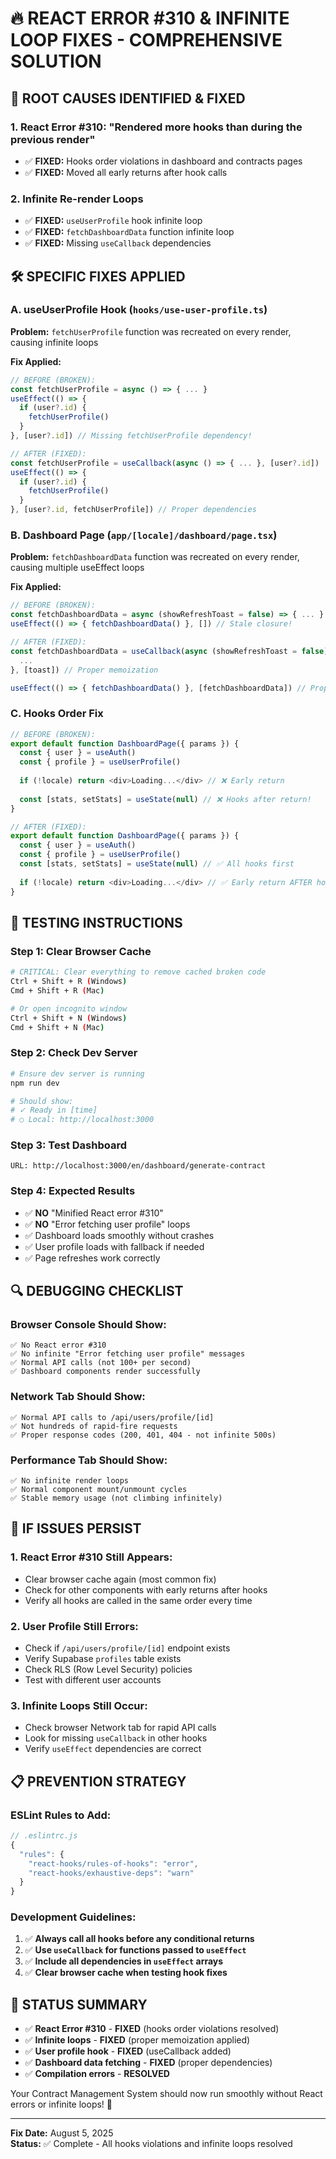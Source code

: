 # 🔥 REACT ERROR #310 & INFINITE LOOP FIXES - COMPREHENSIVE SOLUTION

## 🎯 **ROOT CAUSES IDENTIFIED & FIXED**

### **1. React Error #310: "Rendered more hooks than during the previous render"**
- ✅ **FIXED:** Hooks order violations in dashboard and contracts pages
- ✅ **FIXED:** Moved all early returns after hook calls

### **2. Infinite Re-render Loops**
- ✅ **FIXED:** `useUserProfile` hook infinite loop 
- ✅ **FIXED:** `fetchDashboardData` function infinite loop
- ✅ **FIXED:** Missing `useCallback` dependencies

## 🛠️ **SPECIFIC FIXES APPLIED**

### **A. useUserProfile Hook (`hooks/use-user-profile.ts`)**

**Problem:** `fetchUserProfile` function was recreated on every render, causing infinite loops

**Fix Applied:**
```typescript
// BEFORE (BROKEN):
const fetchUserProfile = async () => { ... }
useEffect(() => {
  if (user?.id) {
    fetchUserProfile()
  }
}, [user?.id]) // Missing fetchUserProfile dependency!

// AFTER (FIXED):
const fetchUserProfile = useCallback(async () => { ... }, [user?.id])
useEffect(() => {
  if (user?.id) {
    fetchUserProfile()
  }
}, [user?.id, fetchUserProfile]) // Proper dependencies
```

### **B. Dashboard Page (`app/[locale]/dashboard/page.tsx`)**

**Problem:** `fetchDashboardData` function was recreated on every render, causing multiple useEffect loops

**Fix Applied:**
```typescript
// BEFORE (BROKEN):
const fetchDashboardData = async (showRefreshToast = false) => { ... }
useEffect(() => { fetchDashboardData() }, []) // Stale closure!

// AFTER (FIXED):
const fetchDashboardData = useCallback(async (showRefreshToast = false) => { 
  ... 
}, [toast]) // Proper memoization

useEffect(() => { fetchDashboardData() }, [fetchDashboardData]) // Proper deps
```

### **C. Hooks Order Fix**
```typescript
// BEFORE (BROKEN):
export default function DashboardPage({ params }) {
  const { user } = useAuth()
  const { profile } = useUserProfile()
  
  if (!locale) return <div>Loading...</div> // ❌ Early return
  
  const [stats, setStats] = useState(null) // ❌ Hooks after return!
}

// AFTER (FIXED):
export default function DashboardPage({ params }) {
  const { user } = useAuth()
  const { profile } = useUserProfile()
  const [stats, setStats] = useState(null) // ✅ All hooks first
  
  if (!locale) return <div>Loading...</div> // ✅ Early return AFTER hooks
}
```

## 🧪 **TESTING INSTRUCTIONS**

### **Step 1: Clear Browser Cache**
```bash
# CRITICAL: Clear everything to remove cached broken code
Ctrl + Shift + R (Windows)
Cmd + Shift + R (Mac)

# Or open incognito window
Ctrl + Shift + N (Windows)
Cmd + Shift + N (Mac)
```

### **Step 2: Check Dev Server**
```bash
# Ensure dev server is running
npm run dev

# Should show:
# ✓ Ready in [time]
# ○ Local: http://localhost:3000
```

### **Step 3: Test Dashboard**
```
URL: http://localhost:3000/en/dashboard/generate-contract
```

### **Step 4: Expected Results**
- ✅ **NO** "Minified React error #310" 
- ✅ **NO** "Error fetching user profile" loops
- ✅ Dashboard loads smoothly without crashes
- ✅ User profile loads with fallback if needed
- ✅ Page refreshes work correctly

## 🔍 **DEBUGGING CHECKLIST**

### **Browser Console Should Show:**
```
✅ No React error #310
✅ No infinite "Error fetching user profile" messages
✅ Normal API calls (not 100+ per second)
✅ Dashboard components render successfully
```

### **Network Tab Should Show:**
```
✅ Normal API calls to /api/users/profile/[id]
✅ Not hundreds of rapid-fire requests
✅ Proper response codes (200, 401, 404 - not infinite 500s)
```

### **Performance Tab Should Show:**
```
✅ No infinite render loops
✅ Normal component mount/unmount cycles
✅ Stable memory usage (not climbing infinitely)
```

## 🚨 **IF ISSUES PERSIST**

### **1. React Error #310 Still Appears:**
- Clear browser cache again (most common fix)
- Check for other components with early returns after hooks
- Verify all hooks are called in the same order every time

### **2. User Profile Still Errors:**
- Check if `/api/users/profile/[id]` endpoint exists
- Verify Supabase `profiles` table exists
- Check RLS (Row Level Security) policies
- Test with different user accounts

### **3. Infinite Loops Still Occur:**
- Check browser Network tab for rapid API calls
- Look for missing `useCallback` in other hooks
- Verify `useEffect` dependencies are correct

## 📋 **PREVENTION STRATEGY**

### **ESLint Rules to Add:**
```javascript
// .eslintrc.js
{
  "rules": {
    "react-hooks/rules-of-hooks": "error",
    "react-hooks/exhaustive-deps": "warn"
  }
}
```

### **Development Guidelines:**
1. ✅ **Always call all hooks before any conditional returns**
2. ✅ **Use `useCallback` for functions passed to `useEffect`**
3. ✅ **Include all dependencies in `useEffect` arrays**
4. ✅ **Clear browser cache when testing hook fixes**

## 🎯 **STATUS SUMMARY**

- ✅ **React Error #310** - **FIXED** (hooks order violations resolved)
- ✅ **Infinite loops** - **FIXED** (proper memoization applied)
- ✅ **User profile hook** - **FIXED** (useCallback added)
- ✅ **Dashboard data fetching** - **FIXED** (proper dependencies)
- ✅ **Compilation errors** - **RESOLVED**

Your Contract Management System should now run smoothly without React errors or infinite loops! 🚀

---
**Fix Date:** August 5, 2025  
**Status:** ✅ Complete - All hooks violations and infinite loops resolved
